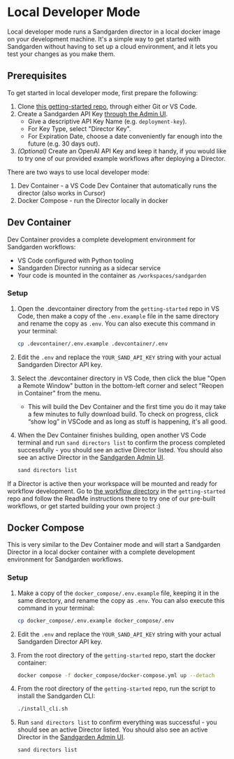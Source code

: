 # Local Developer Mode

Local developer mode runs a Sandgarden director in a local docker image on your development machine.
It's a simple way to get started with Sandgarden without having to set up a cloud environment, and it lets you test your changes as you make them.

## Prerequisites

To get started in local developer mode, first prepare the following:

1. Clone [this getting-started repo](https://github.com/sandgardenhq/getting-started.git), through either Git or VS Code.
2. Create a Sandgarden API Key [through the Admin UI](https://app.sandgarden.com/settings/api-keys/new).
   - Give a descriptive API Key Name (e.g. `deployment-key`).
   - For Key Type, select "Director Key".
   - For Expiration Date, choose a date conveniently far enough into the future (e.g. 30 days out).
3. _(Optional)_ Create an OpenAI API Key and keep it handy, if you would like to try one of our provided example workflows after deploying a Director.


There are two ways to use local developer mode:

1. Dev Container - a VS Code Dev Container that automatically runs the director (also works in Cursor)
2. Docker Compose - run the Director locally in docker

## Dev Container

Dev Container provides a complete development environment for Sandgarden workflows:

- VS Code configured with Python tooling
- Sandgarden Director running as a sidecar service
- Your code is mounted in the container as `/workspaces/sandgarden`

### Setup

1. Open the .devcontainer directory from the `getting-started` repo in VS Code, then make a copy of the `.env.example` file in the same directory and rename the copy as `.env`. You can also execute this command in your terminal:
   ```bash
   cp .devcontainer/.env.example .devcontainer/.env
   ```

2. Edit the `.env` and replace the `YOUR_SAND_API_KEY` string with your actual Sandgarden Director API key.

3. Select the .devcontainer directory in VS Code, then click the blue "Open a Remote Window" button in the bottom-left corner and select "Reopen in Container" from the menu.
   - This will build the Dev Container and the first time you do it may take a few minutes to fully download build. To check on progress, click “show log” in VSCode and as long as stuff is happening, it's all good.

4. When the Dev Container finishes building, open another VS Code terminal and run `sand directors list` to confirm the process completed successfully - you should see an active Director listed. You should also see an active Director in the [Sandgarden Admin UI](https://app.sandgarden.com/infrastructure/directors).
   ```bash
   sand directors list
   ```

If a Director is active then your workspace will be mounted and ready for workflow development. Go to [the workflow directory](https://github.com/sandgardenhq/getting-started/workflow/README.md) in the `getting-started` repo and follow the ReadMe instructions there to try one of our pre-built workflows, or get started building your own project :)


## Docker Compose

This is very similar to the Dev Container mode and will start a Sandgarden Director in a local docker container with a complete development environment for Sandgarden workflows.

### Setup

1. Make a copy of the `docker_compose/.env.example` file, keeping it in the same directory, and rename the copy as `.env`. You can also execute this command in your terminal:
   ```bash
   cp docker_compose/.env.example docker_compose/.env
   ```

2. Edit the `.env` and replace the `YOUR_SAND_API_KEY` string with your actual Sandgarden Director API key.

3. From the root directory of the `getting-started` repo, start the docker container:
   ```bash
   docker compose -f docker_compose/docker-compose.yml up --detach
   ```

4. From the root directory of the `getting-started` repo, run the script to install the Sandgarden CLI:
   ```bash
   ./install_cli.sh
   ```

5. Run `sand directors list` to confirm everything was successful - you should see an active Director listed. You should also see an active Director in the [Sandgarden Admin UI](https://app.sandgarden.com/infrastructure/directors).
   ```bash
   sand directors list
   ```
